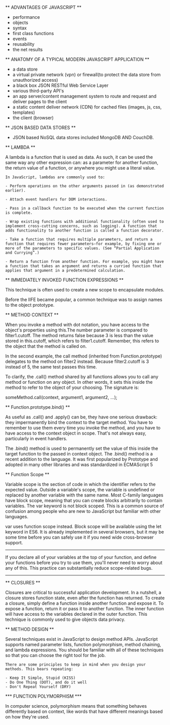 ** ADVANTAGES OF JAVASCRIPT **

- performance
- objects
- syntax
- first class functions
- events
- reusability
- the net results


** ANATOMY OF A TYPICAL MODERN JAVASCRIPT APPLICATION **

- a data store
- a virtual private network (vpn) or firewall(to protect the data store from unauthorized access)
- a black box JSON RESTful Web Service Layer
- various third-party API's
- an app server/content management system to route and request and deliver pages to the client
- a static content deliver network (CDN) for cached files (images, js, css, templates)
- the client (browser)

** JSON BASED DATA STORES **

- JSON based NoSQL data stores included MongoDB AND CouchDB.

** LAMBDA **

A lambda is a function that is used as data. As such, it can be used the same way any other expression can: as a parameter for another function, the return value of a function, or anywhere you might use a literal value.

	In JavaScript, lambdas are commonly used to:

	- Perform operations on the other arguments passed in (as demonstrated earlier).

	- Attach event handlers for DOM interactions.

	- Pass in a callback function to be executed when the current function is complete.

	- Wrap existing functions with additional functionality (often used to implement cross-cutting concerns, such as logging). A function that adds functionality to another function is called a function decorator.

	- Take a function that requires multiple parameters, and return a function that requires fewer parameters—for example, by fixing one or more of the parameters to specific values. (See “Partial Application and Currying”.)

	- Return a function from another function. For example, you might have a function that takes an argument and returns a curried function that applies that argument in a predetermined calculation.



** IMMEDIATELY INVOKED FUNCTION EXPRESSIONS **

This technique is often used to create a new scope to encapsulate modules. 

Before the IIFE became popular, a common technique was to assign names to the object prototype.

** METHOD CONTEXT **

When you invoke a method with dot notation, you have access to the object's properties using this.The number parameter is compared to filter1.cutoff. The method returns false because 3 is less than the value stored in this.cutoff, which refers to filter1.cutoff. Remember, this refers to the object that the method is called on.

In the second example, the call method (inherited from Function.prototype) delegates to the method on filter2 instead. Because filter2.cutoff is 3 instead of 5, the same test passes this time.

To clarify, the .call() method shared by all functions allows you to call any method or function on any object. In other words, it sets this inside the method to refer to the object of your choosing. The signature is:

someMethod.call(context, argument1, argument2, ...);


** Function.prototype.bind() **

As useful as .call() and .apply() can be, they have one serious drawback: they impermanently bind the context to the target method. You have to remember to use them every time you invoke the method, and you have to have access to the context object in scope. That's not always easy, particularly in event handlers.

The .bind() method is used to permanently set the value of this inside the target function to the passed in context object. The .bind() method is a recent addition to the language. It was first popularized by Prototype and adopted in many other libraries and was standardized in ECMAScript 5


** Function Scope **

Variable scope is the section of code in which the identifier refers to the expected value. Outside a variable's scope, the variable is undefined or replaced by another variable with the same name. Most C-family languages have block scope, meaning that you can create blocks arbitrarily to contain variables. The var keyword is not block scoped. This is a common source of confusion among people who are new to JavaScript but familiar with other languages.

var uses function scope instead. Block scope will be available using the let keyword in ES6. It is already implemented in several browsers, but it may be some time before you can safely use it if you need wide cross-browser support.

***
If you declare all of your variables at the top of your function, and define your functions before you try to use them, you'll never need to worry about any of this. This practice can substantially reduce scope-related bugs.
***


** CLOSURES **

Closures are critical to successful application development. In a nutshell, a closure stores function state, even after the function has returned. To create a closure, simply define a function inside another function and expose it. To expose a function, return it or pass it to another function. The inner function will have access to the variables declared in the outer function. This technique is commonly used to give objects data privacy.



** METHOD DESIGN **

Several techniques exist in JavaScript to design method APIs. JavaScript supports named parameter lists, function polymorphism, method chaining, and lambda expressions. You should be familiar with all of these techniques so that you can choose the right tool for the job.

	There are some principles to keep in mind when you design your methods. This bears repeating:

	- Keep It Simple, Stupid (KISS)
	- Do One Thing (DOT), and do it well
	- Don't Repeat Yourself (DRY)



*** FUNCTION POLYMORPHISM ***

In computer science, polymorphism means that something behaves differently based on context, like words 
that have different meanings based on how they're used.






















